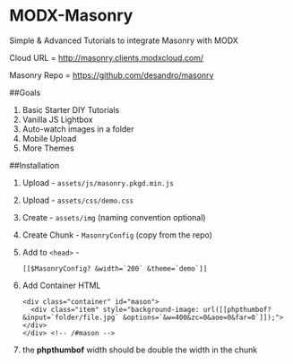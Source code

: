 MODX-Masonry
============

Simple &amp; Advanced Tutorials to integrate Masonry with MODX

Cloud URL = http://masonry.clients.modxcloud.com/

Masonry Repo = https://github.com/desandro/masonry

##Goals

 1. Basic Starter DIY Tutorials
 2. Vanilla JS Lightbox
 3. Auto-watch images in a folder
 4. Mobile Upload
 5. More Themes

##Installation

 1. Upload - `assets/js/masonry.pkgd.min.js`
 2. Upload - `assets/css/demo.css`
 3. Create - `assets/img` (naming convention optional)
 4. Create Chunk - `MasonryConfig` (copy from the repo)
 5. Add to `<head>` - 
  
    ```
    [[$MasonryConfig? &width=`200` &theme=`demo`]]
    ```
    
 6. Add Container HTML
 
    ```
    <div class="container" id="mason">
      <div class="item" style="background-image: url([[phpthumbof? &input=`folder/file.jpg` &options=`&w=400&zc=0&aoe=0&far=0`]]);"></div>
    </div> <!-- /#mason -->
    ```
    
 7. the **phpthumbof** width should be double the width in the chunk   
